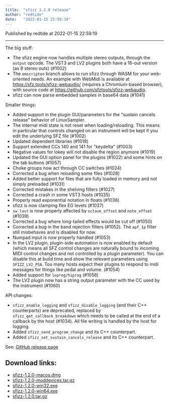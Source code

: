 ```yaml
---
title:  "sfizz 1.2.0 release"
author: "redtide"
date:   "2022-01-15 22:59:19"
---
```

Published by redtide at 2022-01-15 22:59:19

---
The big stuff:
- The sfizz engine now handles multiple stereo outputs, through the `output` opcode. The VST3 and LV2 plugins both have a 16-out version (as 8 stereo outs) (#1002)
- The `emscripten` branch allows to run sfizz through WASM for your web-oriented needs. An example with WebMidi is available at https://sfz.tools/sfizz-webaudio/ (requires a Chromium-based browser), with source code at https://github.com/sfztools/sfizz-webaudio.
- sfizz can now parse embedded samples in base64 data (#1041)

Smaller things:
- Added support in the plugin GUI/parameters for the "sustain cancels release" behavior of LinuxSampler.
- The internal midi state is not reset when loading/reloading. This means in particular that controls changed on an instrument will be kept if you edit the underlying SFZ file (#1002)
- Updated dependent libraries (#1018)
- Support extended CCs 140 and 141 for "keydelta" (#1003)
- Negative values for lokey will not disable the region anymore (#1019)
- Updated the GUI option panel for the plugins (#1022) and some hints on the tab buttons (#1057)
- Choke groups now act through CC switches (#1024)
- Corrected a bug when reloading some files (#1028)
- Added better support for files that are fully loaded in memory and not simply preloaded (#1031)
- Corrected mistakes in the shelving filters (#1027)
- Corrected a crash in some VST3 hosts (#1035)
- Properly read exponential notation in floats (#1036)
- sfizz is now clamping flex EG levels (#1037)
- `sw_last` is now properly affected by `octave_offset` and `note_offset` (#1039)
- Corrected a bug where long-tailed effects would be cut off (#1050)
- Corrected a bug in the band rejection filters (#1052). The `apf_1p` filter still misbehaves and is disabled for now.
- Numpad input is now properly handled (#1053)
- In the LV2 plugin, plugin-side automation is now enabled by default (which means all SFZ control changes are naturally bound to incoming MIDI control changes and not controlled by a plugin parameter). You can disable this at build time and show the relevant parameters using `SFIZZ_LV2_PSA`. Too many hosts expect their plugins to respond to midi messages for things like pedal and volume. (#1054)
- Added support for `loprog/hiprog` (#1058)
- The LV2 plugin now has a string output parameter with the CC used by the instrument (#1060)

API changes:
- `sfizz_enable_logging` and `sfizz_disable_logging` (and their C++ counterparts) are deprecated, replaced by `sfizz_get_callback_breakdown` which needs to be called at the end of a callback by the host (#1034). All file writing is handled by the host for logging.
- Added `sfizz_send_program_change` and its C++ counterpart.
- Added `sfizz_set_sustain_cancels_release` and its C++ counterpart.

See: [GitHub release page](https://github.com/sfztools/sfizz/releases/tag/1.2.0)

## Download links:

- [sfizz-1.2.0-macos.dmg](https://github.com/sfztools/sfizz/releases/download/1.2.0/sfizz-1.2.0-macos.dmg)
- [sfizz-1.2.0-moddevices.tar.gz](https://github.com/sfztools/sfizz/releases/download/1.2.0/sfizz-1.2.0-moddevices.tar.gz)
- [sfizz-1.2.0-win32.exe](https://github.com/sfztools/sfizz/releases/download/1.2.0/sfizz-1.2.0-win32.exe)
- [sfizz-1.2.0-win64.exe](https://github.com/sfztools/sfizz/releases/download/1.2.0/sfizz-1.2.0-win64.exe)
- [sfizz-1.2.0.tar.gz](https://github.com/sfztools/sfizz/releases/download/1.2.0/sfizz-1.2.0.tar.gz)
